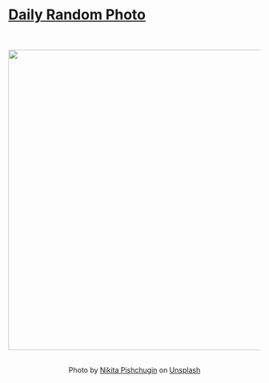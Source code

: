 # [Daily Random Photo](https://www.dailyrandomphoto.com/)

<div align="center">
  <br>
  <br>
  <a href="https://www.dailyrandomphoto.com/p/2025/2025-09-12/"><img src="https://images.unsplash.com/photo-1735405817208-79a2fd79e18b?crop=entropy&cs=tinysrgb&fit=max&fm=jpg&ixid=M3w3NzUwOHwwfDF8cmFuZG9tfHx8fHx8fHx8MTc1NzYzNzcxNnw&ixlib=rb-4.1.0&q=80&w=1080" width="600px"></a>
  <br>
  <br>
  <p class="has-text-grey">Photo by <a href="https://unsplash.com/@nikita_pishchugin?utm_source=Daily%20Random%20Photo&amp;utm_medium=referral" target="_blank" rel="noopener noreferrer">Nikita Pishchugin</a> on <a href="https://unsplash.com/photos/a-night-sky-with-a-shooting-star-in-the-distance-PiPu8ocZk04?utm_source=Daily%20Random%20Photo&amp;utm_medium=referral" target="_blank" rel="noopener noreferrer">Unsplash</a></p>
</div>
